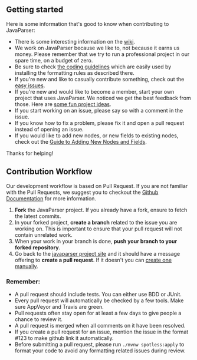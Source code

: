 ## Getting started
Here is some information that's good to know when contributing to JavaParser:

- There is some interesting information on the [wiki](https://github.com/javaparser/javaparser/wiki).
- We work on JavaParser because we like to, not because it earns us money. Please remember that we try to run a professional project in our spare time, on a budget of zero.
- Be sure to check [the coding guidelines](https://github.com/javaparser/javaparser/wiki/Coding-Guidelines) which are easily used by installing the formatting rules as described there.
- If you're new and like to casually contribute something, check out the [easy issues](https://github.com/javaparser/javaparser/labels/Easy).
- If you're new and would like to become a member, start your own project that uses JavaParser.
We noticed we get the best feedback from those. 
Here are [some fun project ideas](https://github.com/javaparser/javaparser/labels/fun%20project%20idea).
- If you start working on an issue, please say so with a comment in the issue.
- If you know how to fix a problem, please fix it and open a pull request instead of opening an issue.
- If you would like to add new nodes, or new fields to existing nodes, check out the [Guide to Adding New Nodes and Fields](https://github.com/javaparser/javaparser/wiki/A-Detailed-Guide-to-Adding-New-Nodes-and-Fields).

Thanks for helping!

## Contribution Workflow

Our development workflow is based on Pull Request. If you are not familiar with the Pull Requests, we suggest you to checkout the [Github Documentation](https://help.github.com/articles/creating-a-pull-request/) for more information.

1. **Fork** the JavaParser project. If you already have a fork, ensure to fetch the latest commits.
2. In your forked project, **create a branch** related to the issue you are working on. This is important to ensure that your pull request will not contain unrelated work.
3. When your work in your branch is done, **push your branch to your forked repository**.
4. Go back to the [javaparser project site](https://github.com/javaparser/javaparser) and it should have a message offering to **create a pull request**. If it doesn't you can [create one manually](https://github.com/javaparser/javaparser/compare).

### Remember:
- A pull request should include tests. You can either use BDD or JUnit.
- Every pull request will automatically be checked by a few tools. Make sure AppVeyor and Travis are green.
- Pull requests often stay open for at least a few days to give people a chance to review it.
- A pull request is merged when all comments on it have been resolved.
- If you create a pull request for an issue, mention the issue in the format #123 to make github link it automatically.
- Before submitting a pull request, please run `./mvnw spotless:apply` to format your code to avoid any formatting related issues during review.
